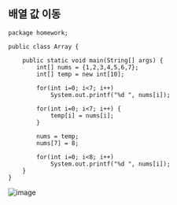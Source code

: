 ## 배열 값 이동
~~~
package homework;

public class Array {

	public static void main(String[] args) {
		int[] nums = {1,2,3,4,5,6,7};
		int[] temp = new int[10];
		
		for(int i=0; i<7; i++)
			System.out.printf("%d ", nums[i]);
		
		for(int i=0; i<7; i++) {
			temp[i] = nums[i];
		}
		
		nums = temp;
		nums[7] = 8;
		
		for(int i=0; i<8; i++)
			System.out.printf("%d ", nums[i]);
	}
}
~~~
![image](https://user-images.githubusercontent.com/58898466/150715825-a396ca97-1efd-4ebd-8a69-0f2f247adf23.png)
